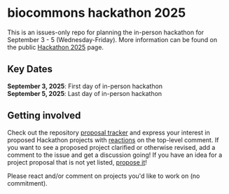 # biocommons hackathon 2025

This is an issues-only repo for planning the in-person hackathon for September 3 - 5 (Wednesday-Friday).
More information can be found on the public [Hackathon 2025](https://biocommons.org/en/latest/hackathons/2025/)
page.

## Key Dates

**September 3, 2025**: First day of in-person hackathon\
**September 5, 2025**: Last day of in-person hackathon

## Getting involved

Check out the repository [proposal tracker](https://github.com/biocommons/hackathon/issues)
and express your interest in proposed Hackathon projects with [reactions](https://github.blog/2016-03-10-add-reactions-to-pull-requests-issues-and-comments/)
on the top-level comment. If you want to see a proposed project clarified or otherwise revised, add a comment
to the issue and get a discussion going! If you have an idea for a project proposal that is not
yet listed, [propose it](https://github.com/biocommons/hackathon/issues/new?assignees=&labels=&projects=&template=hackathon-proposal.yml&title=%5BHackathon+project+title%5D)!

Please react and/or comment on projects you'd like to work on (no commitment).

